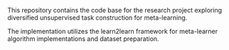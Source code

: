 This repository contains the code base for the research project exploring diversified unsupervised task construction for meta-learning.

The implementation utilizes the learn2learn framework for meta-learner algorithm implementations and dataset preparation. 
